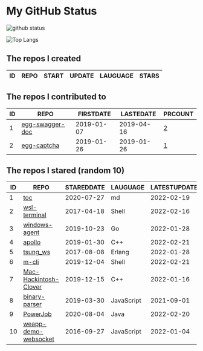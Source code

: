 # My GitHub Status

<img src="https://github-readme-stats-1.yihong0618.vercel.app/api?username=jc-lathander&show_icons=true&&&hide_title=true&count_private=true" alt="github status" />

![Top Langs](https://github-readme-stats-1.yihong0618.vercel.app/api/top-langs/?username=jc-lathander&layout=compact)

<!--START_SECTION:my_github-->
## The repos I created
| ID | REPO | START | UPDATE | LAUGUAGE | STARS |
|----|------|-------|--------|----------|-------|

## The repos I contributed to
| ID |                                REPO                                | FIRSTDATE  | LASTEDATE  |                                          PRCOUNT                                           |
|----|--------------------------------------------------------------------|------------|------------|--------------------------------------------------------------------------------------------|
|  1 | [egg-swagger-doc](https://github.com/Yanshijie-EL/egg-swagger-doc) | 2019-01-07 | 2019-04-16 | [2](https://github.com/Yanshijie-EL/egg-swagger-doc/pulls?q=is%3Apr+author%3Ajc-lathander) |
|  2 | [egg-captcha](https://github.com/Raoul1996/egg-captcha)            | 2019-01-26 | 2019-01-26 | [1](https://github.com/Raoul1996/egg-captcha/pulls?q=is%3Apr+author%3Ajc-lathander)        |

## The repos I stared (random 10)
| ID |                                  REPO                                   | STAREDDATE |  LAUGUAGE  | LATESTUPDATE |
|----|-------------------------------------------------------------------------|------------|------------|--------------|
|  1 | [toc](https://github.com/cncf/toc)                                      | 2020-07-27 | md         | 2022-02-19   |
|  2 | [wsl-terminal](https://github.com/mskyaxl/wsl-terminal)                 | 2017-04-18 | Shell      | 2022-02-16   |
|  3 | [windows-agent](https://github.com/freedomkk-qfeng/windows-agent)       | 2019-10-23 | Go         | 2022-01-28   |
|  4 | [apollo](https://github.com/ApolloAuto/apollo)                          | 2019-01-30 | C++        | 2022-02-21   |
|  5 | [tsung_ws](https://github.com/wulczer/tsung_ws)                         | 2017-08-08 | Erlang     | 2022-01-28   |
|  6 | [m-cli](https://github.com/rgcr/m-cli)                                  | 2019-12-04 | Shell      | 2022-02-21   |
|  7 | [Mac-Hackintosh-Clover](https://github.com/Beipy/Mac-Hackintosh-Clover) | 2019-12-15 | C++        | 2022-01-16   |
|  8 | [binary-parser](https://github.com/Ericbla/binary-parser)               | 2019-03-30 | JavaScript | 2021-09-01   |
|  9 | [PowerJob](https://github.com/PowerJob/PowerJob)                        | 2020-08-04 | Java       | 2022-02-20   |
| 10 | [weapp-demo-websocket](https://github.com/CFETeam/weapp-demo-websocket) | 2016-09-27 | JavaScript | 2022-01-04   |

<!--END_SECTION:my_github-->
